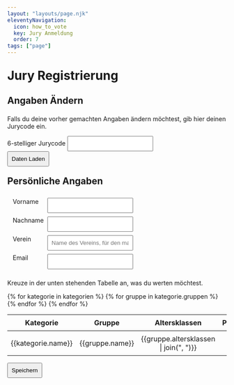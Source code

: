 ```yaml
---
layout: "layouts/page.njk"
eleventyNavigation:
  icon: how_to_vote
  key: Jury Anmeldung
  order: 7
tags: ["page"]
---
```


# Jury Registrierung

<div id="saved_jurycode" hidden>

## Dein Jurycode:

## <span id="show_jurycode"></span>

Diesen Code brauchst du, um deine Anmeldung in Zukunft zu ändern. Schreib ihn dir bitte auf!

</div>

## Angaben Ändern

Falls du deine vorher gemachten Angaben ändern möchtest, gib hier deinen Jurycode ein.

<form method="post" id="loadExisting">
<label>6-stelliger Jurycode</label>
<input id="load_jurycode"><br>
<input type="submit" value="Daten Laden">

<script type="module">
  const loadForm = document.querySelector("#loadExisting");
  const jurycodeInput = document.querySelector("#load_jurycode");
  const loadData = async () => {

    const jurycode = jurycodeInput.value
    try {

      const response = await fetch(`{{db.domain}}get/${jurycode}`)
    const data = await response.json();
    if(data) {
      console.log(data)
      document.querySelector("[name=firstname]").value=data.firstname;
      document.querySelector("[name=lastname]").value=data.lastname;
      document.querySelector("[name=email]").value=data.email;
      document.querySelector("[name=team]").value=data.team;
      document.querySelector("[name=jurycode]").value=data.jurycode;
      for(const checkbox of document.querySelectorAll("input[type=checkbox]")) {
        const parts = checkbox.name.split(".");
        if(parts[0] == "judges") {
          if(data.judges[parts[1]]?.includes(parts[2])) {
            checkbox.checked = true;
          }else {
            checkbox.checked = false;
          }
        }
      }
    } else {
      alert(`Jurycode ${jurycode} ist ungültig!`)
    }
    } catch(e) {
      alert(`Fehler beim Laden der Daten für Jurycode ${jurycode}`)
    }

  }
  loadForm.addEventListener("submit", (e) => {
    e.preventDefault();
    loadData();
    return false;
  });
  const presetJurycode = new URLSearchParams(window.location.search).get("jurycode");
  if(presetJurycode) {
    jurycodeInput.value = presetJurycode;
    document.querySelector("#show_jurycode").innerText = presetJurycode;
    document.querySelector("#saved_jurycode").hidden = false;
    
    // loadData();
  }
</script>

</form>

## Persönliche Angaben

<style>

#saved_jurycode {
  color: #f44;
  background: #333;
  text-align: center;
  padding: 1rem;
  font-weight: bolder;
}

table {
  border-collapse: collapse;
}
td, th {
  padding: .5rem;
  text-align: center;
}

tr:nth-child(even) {
  background: #0002;
}

h1, h2, h3, p, table {
  margin-block: 1em;
}

fieldset {
  width: 50%;
  display: grid;
  grid-template-columns: max-content 1fr;
  gap: .5rem;
  border: none;
}

input {
  padding: .5rem;
}

</style>

<form method="post" action="{{db.domain}}save">
<fieldset>
  <label for="vorname">Vorname</label>
  <input id="vorname" name="firstname"/>
  <label for="nachname">Nachname</label>
  <input id="nachname" name="lastname"/>
  <label for="verein">Verein</label>
  <input id="verein" name="team" placeholder="Name des Vereins, für den man als Jurymitglied antritt"/>
  <label for="email">Email</label>
  <input id="email" type="email" name="email"/>
  <input id="jurycode" type="text" name="jurycode" value="" hidden/>
</fieldset>

Kreuze in der unten stehenden Tabelle an, was du werten möchtest.

<table>
<thead>
  <tr>
    <th>Kategorie</th>
    <th>Gruppe</th>
    <th>Altersklassen</th>
    <th>Präsentation</th>
    <th>Tricks</th>
    <th>Abstiege</th>
    <th>Juryerfahrung</th>
  </tr>
</thead>
<tbody>
{% for kategorie in kategorien %}
{% for gruppe in kategorie.gruppen %}
<tr>
<td>{{kategorie.name}}</td>
<td>{{gruppe.name}}</td>
<td>{{gruppe.altersklassen | join(", ")}}</td>
<td><input name="judges.{{kategorie.name|slugify}}/{{gruppe.name|slugify}}.p" type="checkbox"></td>
<td><input name="judges.{{kategorie.name|slugify}}/{{gruppe.name|slugify}}.t" type="checkbox"></td>
<td><input name="judges.{{kategorie.name|slugify}}/{{gruppe.name|slugify}}.a" type="checkbox"></td>
<td><input name="judges.{{kategorie.name|slugify}}/{{gruppe.name|slugify}}.erf" type="checkbox"></td>
</tr>
{% endfor %}
{% endfor %}
</tbody>
</table>

<input type="submit" value="Speichern">

</form>
